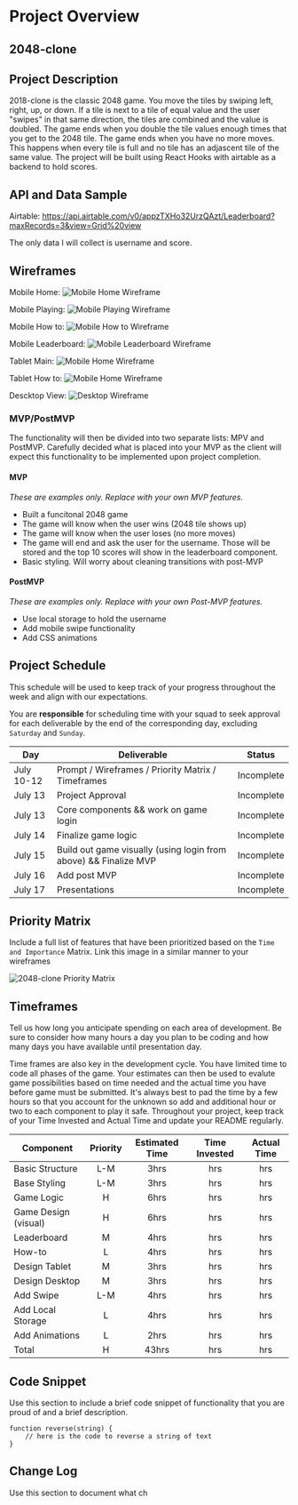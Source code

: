 # Project Overview

## 2048-clone

## Project Description

2018-clone is the classic 2048 game. You move the tiles by swiping left, right, up, or down. If a tile is next to a tile of equal value and the user "swipes" in that same direction, the tiles are combined and the value is doubled. The game ends when you double the tile values enough times that you get to the 2048 tile. The game ends when you have no more moves. This happens when every tile is full and no tile has an adjascent tile of the same value. The project will be built using React Hooks with airtable as a backend to hold scores. 

## API and Data Sample

Airtable: https://api.airtable.com/v0/appzTXHo32UrzQAzt/Leaderboard?maxRecords=3&view=Grid%20view

The only data I will collect is username and score. 

## Wireframes

Mobile Home:
![Mobile Home Wireframe](.images/home-page-mobile-wireframe.png)

Mobile Playing:
![Mobile Playing Wireframe](.images/playing-page-mobile-wireframe.png)

Mobile How to:
![Mobile How to Wireframe](.images/how-to-page-mobile-wireframe.png)

Mobile Leaderboard: 
![Mobile Leaderboard Wireframe](.images/leaderboard-mobile-wireframe.png)

Tablet Main:
![Mobile Home Wireframe](.images/tablet-main-wireframe.png)

Tablet How to:
![Mobile Home Wireframe](.images/tablet-how-to-wireframe.png)

Descktop View:
![Desktop Wireframe](.images/desktop-wireframe.png)


### MVP/PostMVP

The functionality will then be divided into two separate lists: MPV and PostMVP.  Carefully decided what is placed into your MVP as the client will expect this functionality to be implemented upon project completion.  

#### MVP 
*These are examples only. Replace with your own MVP features.*

- Built a funcitonal 2048 game
- The game will know when the user wins (2048 tile shows up)
- The game will know when the user loses (no more moves)
- The game will end and ask the user for the username. Those will be stored and the top 10 scores will show in the leaderboard component. 
- Basic styling. Will worry about cleaning transitions with post-MVP

#### PostMVP  
*These are examples only. Replace with your own Post-MVP features.*

- Use local storage to hold the username
- Add mobile swipe functionality
- Add CSS animations

## Project Schedule

This schedule will be used to keep track of your progress throughout the week and align with our expectations.  

You are **responsible** for scheduling time with your squad to seek approval for each deliverable by the end of the corresponding day, excluding `Saturday` and `Sunday`.

|  Day | Deliverable | Status
|---|---| ---|
|July 10-12| Prompt / Wireframes / Priority Matrix / Timeframes | Incomplete
|July 13| Project Approval | Incomplete
|July 13| Core components && work on game login | Incomplete
|July 14| Finalize game logic | Incomplete
|July 15| Build out game visually (using login from above) && Finalize MVP | Incomplete
|July 16| Add post MVP | Incomplete
|July 17| Presentations | Incomplete

## Priority Matrix

Include a full list of features that have been prioritized based on the `Time and Importance` Matrix.  Link this image in a similar manner to your wireframes

![2048-clone Priority Matrix](https://app.lucidchart.com/publicSegments/view/922a5b18-7bef-4a23-a502-481d70467b93/image.png)

## Timeframes

Tell us how long you anticipate spending on each area of development. Be sure to consider how many hours a day you plan to be coding and how many days you have available until presentation day.

Time frames are also key in the development cycle.  You have limited time to code all phases of the game.  Your estimates can then be used to evalute game possibilities based on time needed and the actual time you have before game must be submitted. It's always best to pad the time by a few hours so that you account for the unknown so add and additional hour or two to each component to play it safe. Throughout your project, keep track of your Time Invested and Actual Time and update your README regularly.

| Component | Priority | Estimated Time | Time Invested | Actual Time |
| --- | :---: |  :---: | :---: | :---: |
| Basic Structure | L-M | 3hrs| hrs | hrs |
| Base Styling | L-M | 3hrs| hrs | hrs |
| Game Logic | H | 6hrs| hrs | hrs |
| Game Design (visual) | H | 6hrs| hrs | hrs |
| Leaderboard | M | 4hrs| hrs | hrs |
| How-to | L | 4hrs| hrs | hrs |
| Design Tablet | M | 3hrs| hrs | hrs |
| Design Desktop | M | 3hrs| hrs | hrs |
| Add Swipe | L-M | 4hrs| hrs | hrs |
| Add Local Storage | L | 4hrs| hrs | hrs |
| Add Animations | L | 2hrs| hrs | hrs |
| Total | H | 43hrs| hrs | hrs |

## Code Snippet

Use this section to include a brief code snippet of functionality that you are proud of and a brief description.  

```
function reverse(string) {
	// here is the code to reverse a string of text
}
```

## Change Log
 Use this section to document what ch
